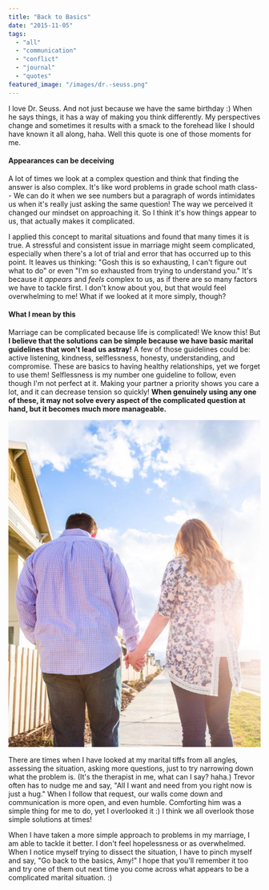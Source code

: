 ```yaml
---
title: "Back to Basics"
date: "2015-11-05"
tags:
  - "all"
  - "communication"
  - "conflict"
  - "journal"
  - "quotes"
featured_image: "/images/dr.-seuss.png"
---
```


I love Dr. Seuss. And not just because we have the same birthday :) When he says things, it has a way of making you think differently. My perspectives change and sometimes it results with a smack to the forehead like I should have known it all along, haha. Well this quote is one of those moments for me.

#### Appearances can be deceiving

A lot of times we look at a complex question and think that finding the answer is also complex. It's like word problems in grade school math class-- We can do it when we see numbers but a paragraph of words intimidates us when it's really just asking the same question! The way we perceived it changed our mindset on approaching it. So I think it's how things appear to us, that actually makes it complicated.

I applied this concept to marital situations and found that many times it is true. A stressful and consistent issue in marriage might seem complicated, especially when there's a lot of trial and error that has occurred up to this point. It leaves us thinking: "Gosh this is so exhausting, I can't figure out what to do" or even "I'm so exhausted from trying to understand you." It's because it _appears_ and _feels_ complex to us, as if there are so many factors we have to tackle first. I don't know about you, but that would feel overwhelming to me! What if we looked at it more simply, though?

#### What I mean by this

Marriage can be complicated because life is complicated! We know this! But **I believe that the solutions can be simple because we have basic marital guidelines that won't lead us astray!** A few of those guidelines could be: active listening, kindness, selflessness, honesty, understanding, and compromise. These are basics to having healthy relationships, yet we forget to use them! Selflessness is my number one guideline to follow, even though I'm not perfect at it. Making your partner a priority shows you care a lot, and it can decrease tension so quickly! **When genuinely using any one of these, it may not solve every aspect of the complicated question at hand, but it becomes much more manageable.** 

![dr seuss, dr seuss quotes, answers are simple, questions are complicated, tackling difficult marital issues, handling marital issues, changing perspective in marriage, marriage advice, marriage help, newlywed help, relationship help](/images/IMG_0040.jpg)

There are times when I have looked at my marital tiffs from all angles, assessing the situation, asking more questions, just to try narrowing down what the problem is. (It's the therapist in me, what can I say? haha.) Trevor often has to nudge me and say, "All I want and need from you right now is just a hug." When I follow that request, our walls come down and communication is more open, and even humble. Comforting him was a simple thing for me to do, yet I overlooked it :) I think we all overlook those simple solutions at times!

When I have taken a more simple approach to problems in my marriage, I am able to tackle it better. I don't feel hopelessness or as overwhelmed. When I notice myself trying to dissect the situation, I have to pinch myself and say, "Go back to the basics, Amy!" I hope that you'll remember it too and try one of them out next time you come across what appears to be a complicated marital situation. :)
